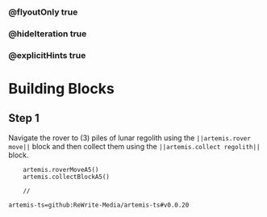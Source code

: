 ### @flyoutOnly true
### @hideIteration true
### @explicitHints true

# Building Blocks

## Step 1
Navigate the rover to (3) piles of lunar regolith using the ``||artemis.rover move||`` block and then collect them using the ``||artemis.collect regolith||`` block.

```ghost
    artemis.roverMoveA5()
    artemis.collectBlockA5()
```
```template
    //
```

```package
artemis-ts=github:ReWrite-Media/artemis-ts#v0.0.20
```